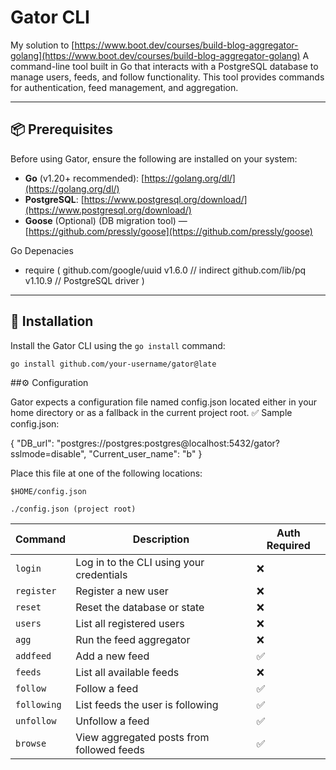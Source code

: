 # Gator CLI
My solution to [https://www.boot.dev/courses/build-blog-aggregator-golang](https://www.boot.dev/courses/build-blog-aggregator-golang)
A command-line tool built in Go that interacts with a PostgreSQL database to manage users, feeds, and follow functionality. This tool provides commands for authentication, feed management, and aggregation.

---

## 📦 Prerequisites

Before using Gator, ensure the following are installed on your system:

- **Go** (v1.20+ recommended): [https://golang.org/dl/](https://golang.org/dl/)
- **PostgreSQL**: [https://www.postgresql.org/download/](https://www.postgresql.org/download/)
- **Goose** (Optional) (DB migration tool) — [https://github.com/pressly/goose](https://github.com/pressly/goose)

Go Depenacies
- require (
    github.com/google/uuid v1.6.0  // indirect
    github.com/lib/pq v1.10.9      // PostgreSQL driver
)

---

## 🚀 Installation
Install the Gator CLI using the `go install` command:

```bash
go install github.com/your-username/gator@late
```
##⚙️ Configuration

Gator expects a configuration file named config.json located either in your home directory or as a fallback in the current project root.
✅ Sample config.json:

{
  "DB_url": "postgres://postgres:postgres@localhost:5432/gator?sslmode=disable",
  "Current_user_name": "b"
}

Place this file at one of the following locations:

    $HOME/config.json

    ./config.json (project root)



| Command     | Description                               | Auth Required |
| ----------- | ----------------------------------------- | ------------- |
| `login`     | Log in to the CLI using your credentials  | ❌             |
| `register`  | Register a new user                       | ❌             |
| `reset`     | Reset the database or state               | ❌             |
| `users`     | List all registered users                 | ❌             |
| `agg`       | Run the feed aggregator                   | ❌             |
| `addfeed`   | Add a new feed                            | ✅             |
| `feeds`     | List all available feeds                  | ❌             |
| `follow`    | Follow a feed                             | ✅             |
| `following` | List feeds the user is following          | ✅             |
| `unfollow`  | Unfollow a feed                           | ✅             |
| `browse`    | View aggregated posts from followed feeds | ✅             |
